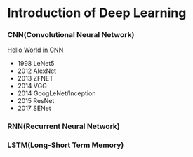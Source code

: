 # Introduction of Deep Learning

### CNN(Convolutional Neural Network)
[Hello World in CNN](https://github.com/DonghaoQiao/Machine-Learning/blob/master/Deep%20Learning/Keras_LeNet5.py)
* 1998 LeNet5
* 2012 AlexNet
* 2013 ZFNET
* 2014 VGG
* 2014 GoogLeNet/Inception
* 2015 ResNet
* 2017 SENet

### RNN(Recurrent Neural Network)


### LSTM(Long-Short Term Memory)

